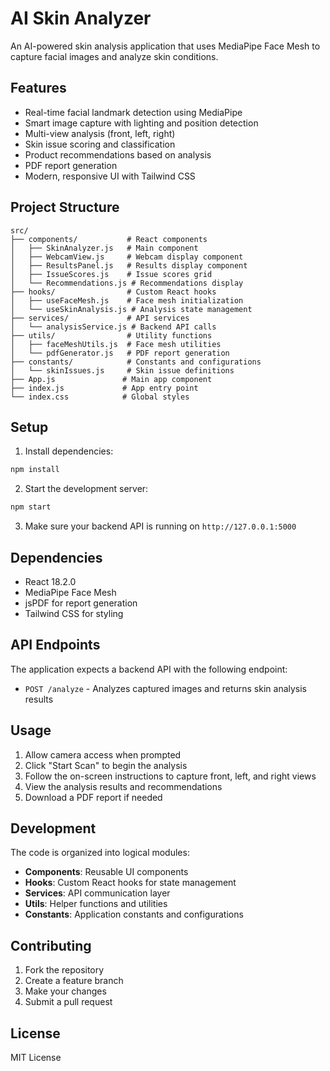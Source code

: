 # AI Skin Analyzer

An AI-powered skin analysis application that uses MediaPipe Face Mesh to capture facial images and analyze skin conditions.

## Features

- Real-time facial landmark detection using MediaPipe
- Smart image capture with lighting and position detection
- Multi-view analysis (front, left, right)
- Skin issue scoring and classification
- Product recommendations based on analysis
- PDF report generation
- Modern, responsive UI with Tailwind CSS

## Project Structure

```
src/
├── components/           # React components
│   ├── SkinAnalyzer.js   # Main component
│   ├── WebcamView.js     # Webcam display component
│   ├── ResultsPanel.js   # Results display component
│   ├── IssueScores.js    # Issue scores grid
│   └── Recommendations.js # Recommendations display
├── hooks/                # Custom React hooks
│   ├── useFaceMesh.js    # Face mesh initialization
│   └── useSkinAnalysis.js # Analysis state management
├── services/             # API services
│   └── analysisService.js # Backend API calls
├── utils/                # Utility functions
│   ├── faceMeshUtils.js  # Face mesh utilities
│   └── pdfGenerator.js   # PDF report generation
├── constants/            # Constants and configurations
│   └── skinIssues.js     # Skin issue definitions
├── App.js               # Main app component
├── index.js             # App entry point
└── index.css            # Global styles
```

## Setup

1. Install dependencies:
```bash
npm install
```

2. Start the development server:
```bash
npm start
```

3. Make sure your backend API is running on `http://127.0.0.1:5000`

## Dependencies

- React 18.2.0
- MediaPipe Face Mesh
- jsPDF for report generation
- Tailwind CSS for styling

## API Endpoints

The application expects a backend API with the following endpoint:

- `POST /analyze` - Analyzes captured images and returns skin analysis results

## Usage

1. Allow camera access when prompted
2. Click "Start Scan" to begin the analysis
3. Follow the on-screen instructions to capture front, left, and right views
4. View the analysis results and recommendations
5. Download a PDF report if needed

## Development

The code is organized into logical modules:

- **Components**: Reusable UI components
- **Hooks**: Custom React hooks for state management
- **Services**: API communication layer
- **Utils**: Helper functions and utilities
- **Constants**: Application constants and configurations

## Contributing

1. Fork the repository
2. Create a feature branch
3. Make your changes
4. Submit a pull request

## License

MIT License 